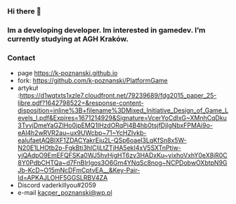 ### Hi there 👋
### Im a developing developer. Im interested in gamedev. I’m currently studying at AGH Kraków.

### Contact
- page https://k-poznanski.github.io
- fork: https://github.com/k-poznanski/PlatformGame
- artykuł :https://d1wqtxts1xzle7.cloudfront.net/79239689/fdg2015_paper_25-libre.pdf?1642798522=&response-content-disposition=inline%3B+filename%3DMixed_Initiative_Design_of_Game_Levels_I.pdf&Expires=1671214929&Signature=VcerYoCdlxG~XMnhCqDku3TvvjDmeYaGZIHo0jpEMQ1lHzdORqPi4B4hb0tsjfDjlgNbxFPMAi9o-eAl4h2wRVR2au~ux9UWcbp~71~YcHZIvkb-ealufaetAQBlXF1ZDACYakrEiu2L-QSp6oael3LqKfSn8x5W-N20E1LHOtb2p-FgkBti3hlCIjLtZTjHA5ekI4xV5SXTnPtiw-yjQAdpO9EmEFQFSKa0WJ5hvHjgHT6zv3HADxKu~yixhoVxhY0eX8jR0C8Y0PdbCHTQa~d7FnBIrIgos3O6Gm4YNqSc8nog~NCPDobwOXbtpN9GJb-KcD~O15mNcDFmCptvEA__&Key-Pair-Id=APKAJLOHF5GGSLRBV4ZA
- Discord vaderkillyou#2059
- e-mail kacper_poznanski@wp.pl

